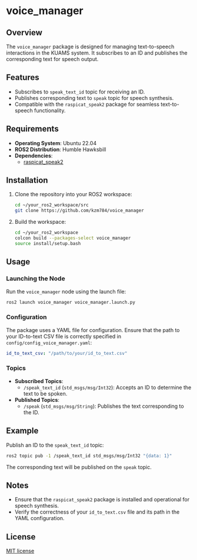 
# voice_manager

## Overview
The `voice_manager` package is designed for managing text-to-speech interactions in the KUAMS system. It subscribes to an ID and publishes the corresponding text for speech output.

## Features
- Subscribes to `speak_text_id` topic for receiving an ID.
- Publishes corresponding text to `speak` topic for speech synthesis.
- Compatible with the `raspicat_speak2` package for seamless text-to-speech functionality.

## Requirements
- **Operating System**: Ubuntu 22.04
- **ROS2 Distribution**: Humble Hawksbill
- **Dependencies**:
  - [raspicat_speak2](https://github.com/CIT-Autonomous-Robot-Lab/raspicat_speak2)

## Installation
1. Clone the repository into your ROS2 workspace:
   ```bash
   cd ~/your_ros2_workspace/src
   git clone https://github.com/kzm784/voice_manager
   ```
2. Build the workspace:
   ```bash
   cd ~/your_ros2_workspace
   colcon build --packages-select voice_manager
   source install/setup.bash
   ```

## Usage
### Launching the Node
Run the `voice_manager` node using the launch file:
```bash
ros2 launch voice_manager voice_manager.launch.py
```

### Configuration
The package uses a YAML file for configuration. Ensure that the path to your ID-to-text CSV file is correctly specified in `config/config_voice_manager.yaml`:
```yaml
id_to_text_csv: "/path/to/your/id_to_text.csv"
```

### Topics
- **Subscribed Topics**:
  - `/speak_text_id` (`std_msgs/msg/Int32`): Accepts an ID to determine the text to be spoken.
- **Published Topics**:
  - `/speak` (`std_msgs/msg/String`): Publishes the text corresponding to the ID.

## Example
Publish an ID to the `speak_text_id` topic:
```bash
ros2 topic pub -1 /speak_text_id std_msgs/msg/Int32 "{data: 1}"
```

The corresponding text will be published on the `speak` topic.

## Notes
- Ensure that the `raspicat_speak2` package is installed and operational for speech synthesis.
- Verify the correctness of your `id_to_text.csv` file and its path in the YAML configuration.

## License
[MIT license](LICENSE)